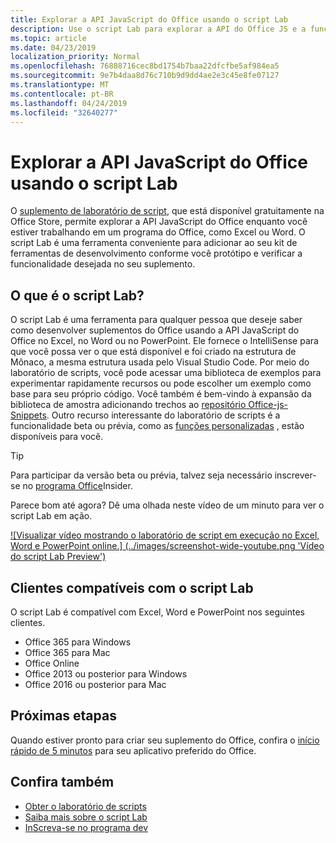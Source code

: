 ```yaml
---
title: Explorar a API JavaScript do Office usando o script Lab
description: Use o script Lab para explorar a API do Office JS e a funcionalidade de protótipo.
ms.topic: article
ms.date: 04/23/2019
localization_priority: Normal
ms.openlocfilehash: 76888716cec8bd1754b7baa22dfcfbe5af984ea5
ms.sourcegitcommit: 9e7b4daa8d76c710b9d9dd4ae2e3c45e8fe07127
ms.translationtype: MT
ms.contentlocale: pt-BR
ms.lasthandoff: 04/24/2019
ms.locfileid: "32640277"
---
```

# <a name="explore-office-javascript-api-using-script-lab"></a>Explorar a API JavaScript do Office usando o script Lab

O [suplemento de laboratório de script](https://store.office.com/app.aspx?assetid=WA104380862), que está disponível gratuitamente na Office Store, permite explorar a API JavaScript do Office enquanto você estiver trabalhando em um programa do Office, como Excel ou Word. O script Lab é uma ferramenta conveniente para adicionar ao seu kit de ferramentas de desenvolvimento conforme você protótipo e verificar a funcionalidade desejada no seu suplemento.

## <a name="what-is-script-lab"></a>O que é o script Lab?

O script Lab é uma ferramenta para qualquer pessoa que deseje saber como desenvolver suplementos do Office usando a API JavaScript do Office no Excel, no Word ou no PowerPoint. Ele fornece o IntelliSense para que você possa ver o que está disponível e foi criado na estrutura de Mônaco, a mesma estrutura usada pelo Visual Studio Code. Por meio do laboratório de scripts, você pode acessar uma biblioteca de exemplos para experimentar rapidamente recursos ou pode escolher um exemplo como base para seu próprio código. Você também é bem-vindo à expansão da biblioteca de amostra adicionando trechos ao [repositório Office-js-Snippets](https://github.com/OfficeDev/office-js-snippets#office-js-snippets). Outro recurso interessante do laboratório de scripts é a funcionalidade beta ou prévia, como as [funções personalizadas](/office/dev/add-ins/excel/custom-functions-overview) , estão disponíveis para você.

> [!TIP]
> Para participar da versão beta ou prévia, talvez seja necessário inscrever-se no [programa Office](https://products.office.com/office-insider)Insider.

Parece bom até agora? Dê uma olhada neste vídeo de um minuto para ver o script Lab em ação.

[![Visualizar vídeo mostrando o laboratório de script em execução no Excel, Word e PowerPoint online.] (../images/screenshot-wide-youtube.png 'Vídeo do script Lab Preview')](https://aka.ms/scriptlabvideo)

## <a name="script-lab-supported-clients"></a>Clientes compatíveis com o script Lab

O script Lab é compatível com Excel, Word e PowerPoint nos seguintes clientes.

- Office 365 para Windows
- Office 365 para Mac
- Office Online
- Office 2013 ou posterior para Windows
- Office 2016 ou posterior para Mac

## <a name="next-steps"></a>Próximas etapas

Quando estiver pronto para criar seu suplemento do Office, confira o [início rápido de 5 minutos](/office/dev/add-ins/#5-minute-quick-starts) para seu aplicativo preferido do Office.

## <a name="see-also"></a>Confira também

- [Obter o laboratório de scripts](https://store.office.com/app.aspx?assetid=WA104380862)
- [Saiba mais sobre o script Lab](https://github.com/OfficeDev/script-lab#script-lab-a-microsoft-garage-project)
- [InScreva-se no programa dev](https://developer.microsoft.com/office/dev-program)
